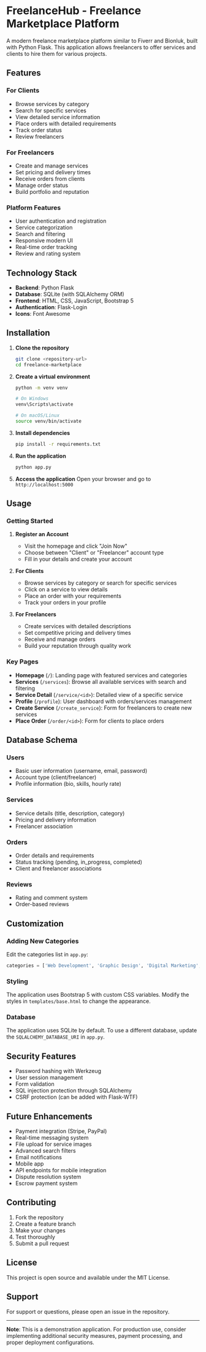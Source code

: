 # FreelanceHub - Freelance Marketplace Platform

A modern freelance marketplace platform similar to Fiverr and Bionluk, built with Python Flask. This application allows freelancers to offer services and clients to hire them for various projects.

## Features

### For Clients
- Browse services by category
- Search for specific services
- View detailed service information
- Place orders with detailed requirements
- Track order status
- Review freelancers

### For Freelancers
- Create and manage services
- Set pricing and delivery times
- Receive orders from clients
- Manage order status
- Build portfolio and reputation

### Platform Features
- User authentication and registration
- Service categorization
- Search and filtering
- Responsive modern UI
- Real-time order tracking
- Review and rating system

## Technology Stack

- **Backend**: Python Flask
- **Database**: SQLite (with SQLAlchemy ORM)
- **Frontend**: HTML, CSS, JavaScript, Bootstrap 5
- **Authentication**: Flask-Login
- **Icons**: Font Awesome

## Installation

1. **Clone the repository**
   ```bash
   git clone <repository-url>
   cd freelance-marketplace
   ```

2. **Create a virtual environment**
   ```bash
   python -m venv venv
   
   # On Windows
   venv\Scripts\activate
   
   # On macOS/Linux
   source venv/bin/activate
   ```

3. **Install dependencies**
   ```bash
   pip install -r requirements.txt
   ```

4. **Run the application**
   ```bash
   python app.py
   ```

5. **Access the application**
   Open your browser and go to `http://localhost:5000`

## Usage

### Getting Started

1. **Register an Account**
   - Visit the homepage and click "Join Now"
   - Choose between "Client" or "Freelancer" account type
   - Fill in your details and create your account

2. **For Clients**
   - Browse services by category or search for specific services
   - Click on a service to view details
   - Place an order with your requirements
   - Track your orders in your profile

3. **For Freelancers**
   - Create services with detailed descriptions
   - Set competitive pricing and delivery times
   - Receive and manage orders
   - Build your reputation through quality work

### Key Pages

- **Homepage** (`/`): Landing page with featured services and categories
- **Services** (`/services`): Browse all available services with search and filtering
- **Service Detail** (`/service/<id>`): Detailed view of a specific service
- **Profile** (`/profile`): User dashboard with orders/services management
- **Create Service** (`/create_service`): Form for freelancers to create new services
- **Place Order** (`/order/<id>`): Form for clients to place orders

## Database Schema

### Users
- Basic user information (username, email, password)
- Account type (client/freelancer)
- Profile information (bio, skills, hourly rate)

### Services
- Service details (title, description, category)
- Pricing and delivery information
- Freelancer association

### Orders
- Order details and requirements
- Status tracking (pending, in_progress, completed)
- Client and freelancer associations

### Reviews
- Rating and comment system
- Order-based reviews

## Customization

### Adding New Categories
Edit the categories list in `app.py`:
```python
categories = ['Web Development', 'Graphic Design', 'Digital Marketing', 'Writing', 'Video & Animation', 'Music & Audio', 'Your New Category']
```

### Styling
The application uses Bootstrap 5 with custom CSS variables. Modify the styles in `templates/base.html` to change the appearance.

### Database
The application uses SQLite by default. To use a different database, update the `SQLALCHEMY_DATABASE_URI` in `app.py`.

## Security Features

- Password hashing with Werkzeug
- User session management
- Form validation
- SQL injection protection through SQLAlchemy
- CSRF protection (can be added with Flask-WTF)

## Future Enhancements

- Payment integration (Stripe, PayPal)
- Real-time messaging system
- File upload for service images
- Advanced search filters
- Email notifications
- Mobile app
- API endpoints for mobile integration
- Dispute resolution system
- Escrow payment system

## Contributing

1. Fork the repository
2. Create a feature branch
3. Make your changes
4. Test thoroughly
5. Submit a pull request

## License

This project is open source and available under the MIT License.

## Support

For support or questions, please open an issue in the repository.

---

**Note**: This is a demonstration application. For production use, consider implementing additional security measures, payment processing, and proper deployment configurations. 